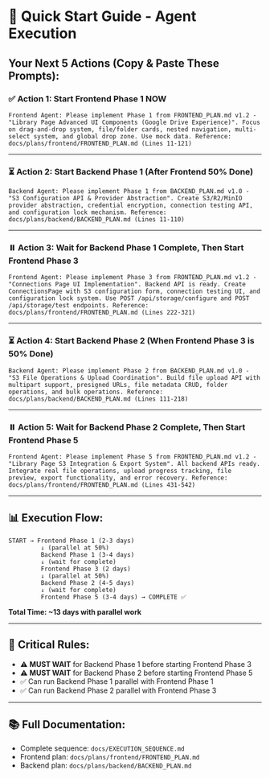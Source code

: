 # 🚀 Quick Start Guide - Agent Execution

## Your Next 5 Actions (Copy & Paste These Prompts):

### ✅ **Action 1: Start Frontend Phase 1 NOW**
```
Frontend Agent: Please implement Phase 1 from FRONTEND_PLAN.md v1.2 - "Library Page Advanced UI Components (Google Drive Experience)". Focus on drag-and-drop system, file/folder cards, nested navigation, multi-select system, and global drop zone. Use mock data. Reference: docs/plans/frontend/FRONTEND_PLAN.md (Lines 11-121)
```

---

### ⏳ **Action 2: Start Backend Phase 1 (After Frontend 50% Done)**
```
Backend Agent: Please implement Phase 1 from BACKEND_PLAN.md v1.0 - "S3 Configuration API & Provider Abstraction". Create S3/R2/MinIO provider abstraction, credential encryption, connection testing API, and configuration lock mechanism. Reference: docs/plans/backend/BACKEND_PLAN.md (Lines 11-110)
```

---

### ⏸️ **Action 3: Wait for Backend Phase 1 Complete, Then Start Frontend Phase 3**
```
Frontend Agent: Please implement Phase 3 from FRONTEND_PLAN.md v1.2 - "Connections Page UI Implementation". Backend API is ready. Create ConnectionsPage with S3 configuration form, connection testing UI, and configuration lock system. Use POST /api/storage/configure and POST /api/storage/test endpoints. Reference: docs/plans/frontend/FRONTEND_PLAN.md (Lines 222-321)
```

---

### ⏳ **Action 4: Start Backend Phase 2 (When Frontend Phase 3 is 50% Done)**
```
Backend Agent: Please implement Phase 2 from BACKEND_PLAN.md v1.0 - "S3 File Operations & Upload Coordination". Build file upload API with multipart support, presigned URLs, file metadata CRUD, folder operations, and bulk operations. Reference: docs/plans/backend/BACKEND_PLAN.md (Lines 111-218)
```

---

### ⏸️ **Action 5: Wait for Backend Phase 2 Complete, Then Start Frontend Phase 5**
```
Frontend Agent: Please implement Phase 5 from FRONTEND_PLAN.md v1.2 - "Library Page S3 Integration & Export System". All backend APIs ready. Integrate real file operations, upload progress tracking, file preview, export functionality, and error recovery. Reference: docs/plans/frontend/FRONTEND_PLAN.md (Lines 431-542)
```

---

## 📊 Execution Flow:

```
START → Frontend Phase 1 (2-3 days)
         ↓ (parallel at 50%)
         Backend Phase 1 (3-4 days)
         ↓ (wait for complete)
         Frontend Phase 3 (2 days)
         ↓ (parallel at 50%)
         Backend Phase 2 (4-5 days)
         ↓ (wait for complete)
         Frontend Phase 5 (3-4 days) → COMPLETE ✅
```

**Total Time: ~13 days with parallel work**

---

## 🔴 Critical Rules:
- ⚠️ **MUST WAIT** for Backend Phase 1 before starting Frontend Phase 3
- ⚠️ **MUST WAIT** for Backend Phase 2 before starting Frontend Phase 5
- ✅ Can run Backend Phase 1 parallel with Frontend Phase 1
- ✅ Can run Backend Phase 2 parallel with Frontend Phase 3

---

## 📚 Full Documentation:
- Complete sequence: `docs/EXECUTION_SEQUENCE.md`
- Frontend plan: `docs/plans/frontend/FRONTEND_PLAN.md`
- Backend plan: `docs/plans/backend/BACKEND_PLAN.md`

